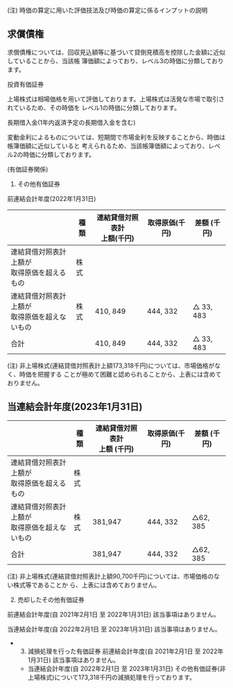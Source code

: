 (注) 時価の算定に用いた評価技法及び時価の算定に係るインプットの説明

## 求償債権

求償債権については、回収見込額等に基づいて貸倒見積高を控除した金額に近似していることから、当該帳 簿価額によっており、レベル3の時価に分類しております。

投資有価証券

上場株式は相場価格を用いて評価しております。上場株式は活発な市場で取引されているため、その時価を レベル1の時価に分類しております。

長期借入金(1年内返済予定の長期借入金を含む)

変動金利によるものについては、短期間で市場金利を反映することから、時価は帳簿価額に近似していると 考えられるため、当該帳簿価額によっており、レベル2の時価に分類しております。

(有価証券関係)

1. その他有価証券

前連結会計年度(2022年1月31日)

|                            | 種類 | 連結貸借対照表計<br>上額(千円) | 取得原価(千円) | 差額 (千円)             |
|----------------------------|----|--------------------|----------|---------------------|
| 連結貸借対照表計上額が<br>取得原価を超えるもの  | 株式 |                    |          |                     |
| 連結貸借対照表計上額が<br>取得原価を超えないもの | 株式 | 410, 849           | 444, 332 | $\triangle$ 33, 483 |
| 合計                         |    | 410, 849           | 444, 332 | $\triangle$ 33, 483 |

(注) 非上場株式(連結貸借対照表計上額173,318千円)については、市場価格がなく、時価を把握する ことが極めて困難と認められることから、上表には含めておりません。

## 当連結会計年度(2023年1月31日)

|                            | 種類 | 連結貸借対照表計<br>上額 (千円) | 取得原価(千円) | 差額 (千円)             |
|----------------------------|----|---------------------|----------|---------------------|
| 連結貸借対照表計上額が<br>取得原価を超えるもの  | 株式 |                     |          |                     |
| 連結貸借対照表計上額が<br>取得原価を超えないもの | 株式 | 381,947             | 444, 332 | $\triangle 62, 385$ |
| 合計                         |    | 381,947             | 444, 332 | $\triangle 62, 385$ |

(注) 非上場株式(連結貸借対照表計上額90,700千円)については、市場価格のない株式等であることか ら、上表には含めておりません。

2. 売却したその他有価証券

前連結会計年度(自 2021年2月1日 至 2022年1月31日) 該当事項はありません。

当連結会計年度(自 2022年2月1日 至 2023年1月31日) 該当事項はありません。

- 3. 減損処理を行った有価証券 前連結会計年度(自 2021年2月1日 至 2022年1月31日) 該当事項はありません。
  - 当連結会計年度(自 2022年2月1日 至 2023年1月31日) その他有価証券(非上場株式)について173,318千円の減損処理を行っております。